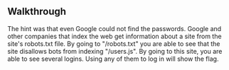 ## Walkthrough
The hint was that even Google could not find the passwords. Google and other companies that index the web get information about a site from the site's robots.txt file. By going to "/robots.txt" you are able to see that the site disallows bots from indexing "/users.js". By going to this site, you are able to see several logins. Using any of them to log in will show the flag.
